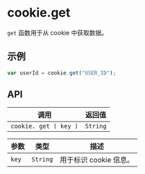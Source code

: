 # cookie.get

`get` 函数用于从 cookie 中获取数据。

## 示例

```javascript
var userId = cookie.get("USER_ID");
```

## API

| 调用 | 返回值 |
|---|---|
| `cookie. get ( key )` | `String` |

| 参数 | 类型 | 描述 |
|---|---|---|
| `key` | `String` | 用于标识 cookie 信息。 |